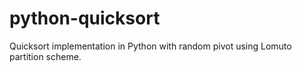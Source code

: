 # python-quicksort
Quicksort implementation in Python with random pivot using Lomuto partition scheme.
